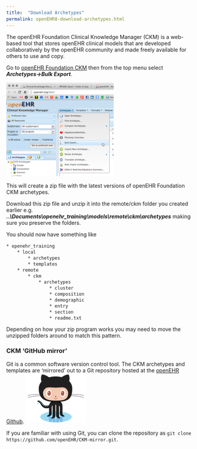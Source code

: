 ```yaml
---
title:  "Download Archetypes"
permalink: openEHR8-download-archetypes.html
---
```



The openEHR Foundation Clinical Knowledge Manager (CKM) is a web-based tool that stores openEHR clinical models that are developed collaboratively by the openEHR community and made freely available for others to use and copy.

Go to [openEHR Foundation CKM](http://openehr.org/ckm) then from the top menu select ***Archetypes->Bulk Export***.

<img src="\images\ckm_export.png" alt="CKM Bulk Export">

This will create a zip file with the latest versions of openEHR Foundation CKM archetypes.

Download this zip file and unzip it into the remote/ckm folder you created earlier e.g. ***..\Documents\openehr_training\models\remote\ckm\archetypes*** making sure you preserve the folders.

You should now have something like

```
* openehr_training
	* local
		* archetypes
		* templates
	* remote
		* ckm
			* archetypes
				* cluster
				* composition
				* demographic
				* entry
				* section
				* readme.txt
```

Depending on how your zip program works you may need to move the unzipped folders around to match this pattern.

### **CKM ‘GitHub mirror’**

Git is a common software version control tool. The CKM archetypes and templates are ‘mirrored’ out to a Git repository hosted at the [openEHR Github](https://github.com/openEHR/CKM-mirror).
<img src="\images\octocat.png" alt="GitHub">

If you are familiar with using Git, you can clone the repository as  ``git clone https://github.com/openEHR/CKM-mirror.git``.
